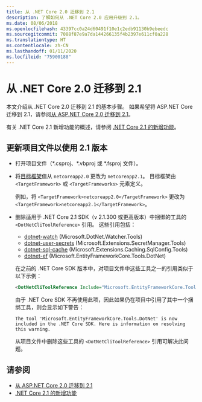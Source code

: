 ```yaml
---
title: 从 .NET Core 2.0 迁移到 2.1
description: 了解如何从 .NET Core 2.0 应用升级到 2.1。
ms.date: 08/06/2018
ms.openlocfilehash: 43397cc0a24d60491f10e1c2edb91130b9ebeedc
ms.sourcegitcommit: 7088f87e9a7da144266135f4b2397e611cf0a228
ms.translationtype: HT
ms.contentlocale: zh-CN
ms.lasthandoff: 01/11/2020
ms.locfileid: "75900188"
---
```

# <a name="migrate-from-net-core-20-to-21"></a>从 .NET Core 2.0 迁移到 2.1

本文介绍从 .NET Core 2.0 迁移到 2.1 的基本步骤。 如果希望将 ASP.NET Core 迁移到 2.1，请参阅[从 ASP.NET Core 2.0 迁移到 2.1](/aspnet/core/migration/20_21)。

有关 .NET Core 2.1 新增功能的概述，请参阅 [.NET Core 2.1 的新增功能](../whats-new/dotnet-core-2-1.md)。

## <a name="update-the-project-file-to-use-21-versions"></a>更新项目文件以使用 2.1 版本

- 打开项目文件（\*.csproj、\*.vbproj 或 \*.fsproj 文件）。

- 将[目标框架](../../standard/frameworks.md)值从 `netcoreapp2.0` 更改为 `netcoreapp2.1`。 目标框架由 `<TargetFramework>` 或 `<TargetFrameworks>` 元素定义。

  例如，将 `<TargetFramework>netcoreapp2.0</TargetFramework>` 更改为 `<TargetFramework>netcoreapp2.1</TargetFramework>`。

- 删除适用于 .NET Core 2.1 SDK（v 2.1.300 或更高版本）中捆绑的工具的 `<DotNetCliToolReference>` 引用。 这些引用包括：

  - [dotnet-watch](https://github.com/dotnet/aspnetcore/blob/master/src/Tools/dotnet-watch/README.md) (Microsoft.DotNet.Watcher.Tools)
  - [dotnet-user-secrets](https://github.com/dotnet/aspnetcore/blob/master/src/Tools/dotnet-user-secrets/README.md) (Microsoft.Extensions.SecretManager.Tools)
  - [dotnet-sql-cache](https://github.com/dotnet/aspnetcore/blob/master/src/Tools/dotnet-sql-cache/README.md) (Microsoft.Extensions.Caching.SqlConfig.Tools)
  - [dotnet-ef](/ef/core/miscellaneous/cli/dotnet) (Microsoft.EntityFrameworkCore.Tools.DotNet)
  
  在之前的 .NET Core SDK 版本中，对项目文件中这些工具之一的引用类似于以下示例：

  ```xml
  <DotNetCliToolReference Include="Microsoft.EntityFrameworkCore.Tools.DotNet" Version="2.0.0" />
  ```

  由于 .NET Core SDK 不再使用此项，因此如果仍在项目中引用了其中一个捆绑工具，则会显示如下警告：
  
  `The tool 'Microsoft.EntityFrameworkCore.Tools.DotNet' is now included in the .NET Core SDK. Here is information on resolving this warning.`
  
  从项目文件中删除这些工具的 `<DotNetCliToolReference>` 引用可解决此问题。

## <a name="see-also"></a>请参阅

- [从 ASP.NET Core 2.0 迁移到 2.1](/aspnet/core/migration/20_21)
- [.NET Core 2.1 的新增功能](../whats-new/dotnet-core-2-1.md)
